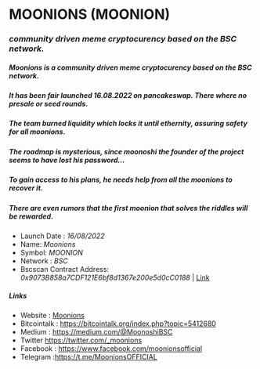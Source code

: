 # MOONIONS (MOONION)
### _community driven meme cryptocurency based on the BSC network._


##### Moonions is a community driven meme cryptocurency based on the BSC network. 
##### It has been fair launched 16.08.2022 on pancakeswap. There where no presale or seed rounds. 
##### The team burned liquidity which locks it until ethernity, assuring safety for all moonions. 
##### The roadmap is mysterious, since moonoshi the founder of the project seems to have lost his password...

##### To gain access to his plans, he needs help from all the moonions to recover it.
#####  There are even rumors that the first moonion that solves the riddles will be rewarded.


- Launch Date : _16/08/2022_
- Name:  _Moonions_
- Symbol:  _MOONION_
- Network : _BSC_
- Bscscan Contract Address: _0x9073B858a7CDF121E6bf8d1367e200e5d0cC0188_ | [Link](https://bscscan.com/token/0x9073B858a7CDF121E6bf8d1367e200e5d0cC0188) 



##### _Links_
- Website : [Moonions](https://moonions.lol/) 
- Bitcointalk  : https://bitcointalk.org/index.php?topic=5412680
- Medium : https://medium.com/@MoonoshiBSC
- Twitter https://twitter.com/_moonions
- Facebook : https://www.facebook.com/moonionsofficial
- Telegram :https://t.me/MoonionsOFFICIAL
